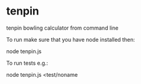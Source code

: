tenpin
======

tenpin bowling calculator from command line

To run make sure that you have node installed then:

node tenpin.js

To run tests e.g.:

node tenpin.js <test/noname
